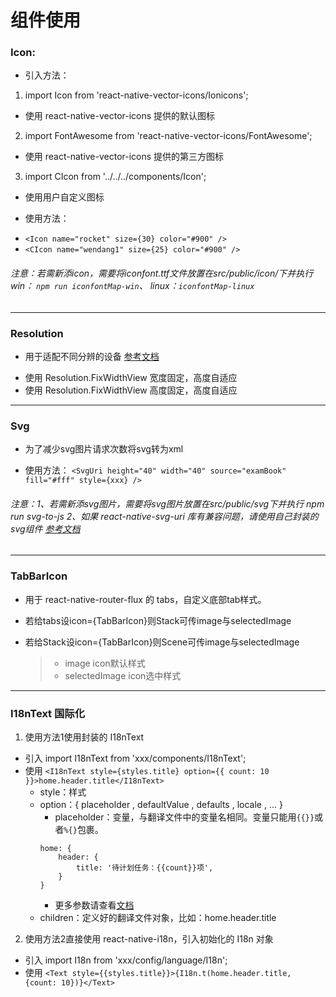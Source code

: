 # 组件使用
### Icon:
* 引入方法：

1. import Icon from 'react-native-vector-icons/Ionicons';
 - 使用 react-native-vector-icons 提供的默认图标
2. import FontAwesome from 'react-native-vector-icons/FontAwesome';
 - 使用 react-native-vector-icons 提供的第三方图标
3. import CIcon from '../../../components/Icon';
 - 使用用户自定义图标

* 使用方法：
 - ``` <Icon name="rocket" size={30} color="#900" /> ```
 - ```<CIcon name="wendang1" size={25} color="#900" /> ```

###### 注意：若需新添icon，需要将iconfont.ttf文件放置在src/public/icon/下并执行 win： ```npm run iconfontMap-win```、 linux：```iconfontMap-linux```
---

### Resolution
* 用于适配不同分辨的设备 [参考文档](https://www.jianshu.com/p/7836523b4d20)
 - 使用 Resolution.FixWidthView 宽度固定，高度自适应
 - 使用 Resolution.FixWidthView 高度固定，高度自适应

---

### Svg
* 为了减少svg图片请求次数将svg转为xml
 - 使用方法： 
 ```<SvgUri height="40" width="40" source="examBook" fill="#fff" style={xxx} />```

###### 注意：1、若需新添svg图片，需要将svg图片放置在src/public/svg下并执行 npm run svg-to-js  2、如果 react-native-svg-uri 库有兼容问题，请使用自己封装的svg组件 [参考文档](https://www.jianshu.com/p/7db2bc62c5ed)

---

### TabBarIcon
* 用于 react-native-router-flux 的 tabs，自定义底部tab样式。
 - 若给tabs设icon={TabBarIcon}则Stack可传image与selectedImage
 - 若给Stack设icon={TabBarIcon}则Scene可传image与selectedImage

    > * image icon默认样式
    > * selectedImage icon选中样式

---

### I18nText 国际化
1. 使用方法1使用封装的 I18nText
 - 引入 import I18nText from 'xxx/components/I18nText';
 - 使用 ```<I18nText style={styles.title} option={{ count: 10 }}>home.header.title</I18nText>```
    - style：样式
    - option：{ placeholder , defaultValue , defaults , locale , ... } 
        - placeholder：变量，与翻译文件中的变量名相同。变量只能用```{{}}```或者```%{}```包裹。
        ```
        home: {
            header: {
                title: '待计划任务：{{count}}项',
            }
        }
        ```
        - 更多参数请查看[文档](https://github.com/fnando/i18n-js#setting-up)
    - children：定义好的翻译文件对象，比如：home.header.title

2. 使用方法2直接使用 react-native-i18n，引入初始化的 I18n 对象
 - 引入 import I18n from 'xxx/config/language/I18n';
 - 使用 ```<Text style={{styles.title}}>{I18n.t(home.header.title, {count: 10})}</Text>```

